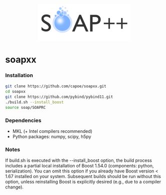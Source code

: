 <div align="center">
    <img src="https://raw.githubusercontent.com/capoe/soapxx/master/web/media/soapxx.png" alt="logo"></img>
</div>

# soapxx

### Installation
```bash
git clone https://github.com/capoe/soapxx.git
cd soapxx
git clone https://github.com/pybind/pybind11.git
./build.sh --install_boost
source soap/SOAPRC
```

### Dependencies
- MKL (+ Intel compilers recommended)
- Python packages: numpy, scipy, h5py

### Notes
If build.sh is executed with the --install_boost option, the build process includes a partial local installation of Boost 1.54.0 (components: python, serialization). You can omit this option if you already have Boost version < 1.67 installed on your system. Subsequent builds should be run without this option, unless reinstalling Boost is explicitly desired (e.g., due to a compiler change).

